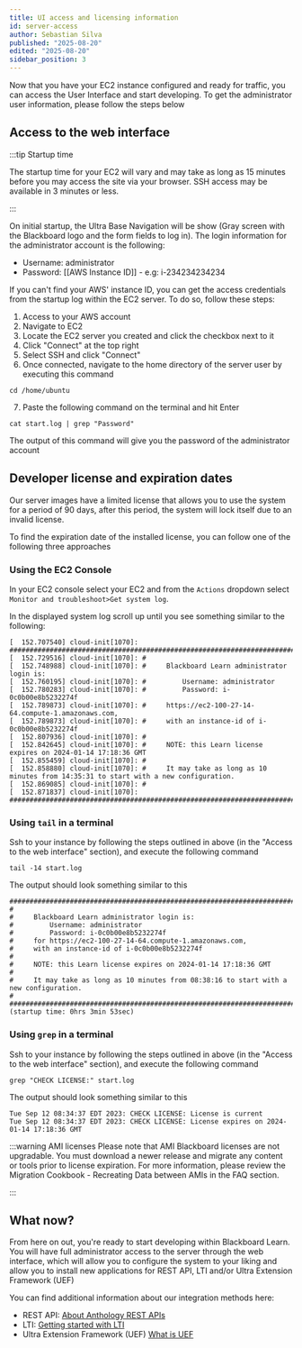 ```yaml
---
title: UI access and licensing information
id: server-access
author: Sebastian Silva
published: "2025-08-20"
edited: "2025-08-20"
sidebar_position: 3
---
```


Now that you have your EC2 instance configured and ready for traffic, you can access the User Interface and start developing. To get the administrator user information, please follow the steps below

## Access to the web interface

:::tip Startup time

The startup time for your EC2 will vary and may take as long as 15 minutes before you may access the site via your browser. SSH access may be available in 3 minutes or less.

:::

On initial startup, the Ultra Base Navigation will be show (Gray screen with the Blackboard logo and the form fields to log in). The login information for the administrator account is the following:

- Username: administrator
- Password: [[AWS Instance ID]] - e.g: i-234234234234

If you can't find your AWS' instance ID, you can get the access credentials from the startup log within the EC2 server. To do so, follow these steps:

1. Access to your AWS account
2. Navigate to EC2
3. Locate the EC2 server you created and click the checkbox next to it
4. Click "Connect" at the top right
5. Select SSH and click "Connect"
6. Once connected, navigate to the home directory of the server user by executing this command

```shell
cd /home/ubuntu
```

7. Paste the following command on the terminal and hit Enter

```shell
cat start.log | grep "Password"
```

The output of this command will give you the password of the administrator account

## Developer license and expiration dates

Our server images have a limited license that allows you to use the system for a period of 90 days, after this period, the system will lock itself due to an invalid license.

To find the expiration date of the installed license, you can follow one of the following three approaches

### Using the EC2 Console

In your EC2 console select your EC2 and from the `Actions` dropdown select `Monitor and troubleshoot>Get system log`.

In the displayed system log scroll up until you see something similar to the following:

```
[  152.707540] cloud-init[1070]: ###########################################################################################
[  152.729516] cloud-init[1070]: #
[  152.748988] cloud-init[1070]: #     Blackboard Learn administrator login is:
[  152.760195] cloud-init[1070]: #         Username: administrator
[  152.780283] cloud-init[1070]: #         Password: i-0c0b00e8b5232274f
[  152.789873] cloud-init[1070]: #     https://ec2-100-27-14-64.compute-1.amazonaws.com,
[  152.789873] cloud-init[1070]: #     with an instance-id of i-0c0b00e8b5232274f
[  152.807936] cloud-init[1070]: #
[  152.842645] cloud-init[1070]: #     NOTE: this Learn license expires on 2024-01-14 17:18:36 GMT
[  152.855459] cloud-init[1070]: #
[  152.858880] cloud-init[1070]: #     It may take as long as 10 minutes from 14:35:31 to start with a new configuration.
[  152.869085] cloud-init[1070]: #
[  152.871837] cloud-init[1070]: ###########################################################################################
```

### Using `tail` in a terminal

Ssh to your instance by following the steps outlined in above (in the "Access to the web interface" section), and execute the following command

```shell
tail -14 start.log
```

The output should look something similar to this

```shell
###########################################################################################
#
#     Blackboard Learn administrator login is:
#         Username: administrator
#         Password: i-0c0b00e8b5232274f
#     for https://ec2-100-27-14-64.compute-1.amazonaws.com,
#     with an instance-id of i-0c0b00e8b5232274f
#
#     NOTE: this Learn license expires on 2024-01-14 17:18:36 GMT
#
#     It may take as long as 10 minutes from 08:38:16 to start with a new configuration.
#
###########################################################################################
(startup time: 0hrs 3min 53sec)
```

### Using `grep` in a terminal

Ssh to your instance by following the steps outlined in above (in the "Access to the web interface" section), and execute the following command

```shell
grep "CHECK LICENSE:" start.log
```

The output should look something similar to this

```shell
Tue Sep 12 08:34:37 EDT 2023: CHECK LICENSE: License is current
Tue Sep 12 08:34:37 EDT 2023: CHECK LICENSE: License expires on 2024-01-14 17:18:36 GMT
```

:::warning AMI licenses
Please note that AMI Blackboard licenses are not upgradable. You must download a newer release and migrate any content or tools prior to license expiration. For more information, please review the Migration Cookbook - Recreating Data between AMIs in the FAQ section.

:::

## What now?

From here on out, you're ready to start developing within Blackboard Learn. You will have full administrator access to the server through the web interface, which will allow you to configure the system to your liking and allow you to install new applications for REST API, LTI and/or Ultra Extension Framework (UEF)

You can find additional information about our integration methods here:

- REST API: [About Anthology REST APIs](/docs/blackboard//rest-apis/apis-intro)
- LTI: [Getting started with LTI](/docs/blackboard/lti/welcome)
- Ultra Extension Framework (UEF) [What is UEF](/docs/blackboard/uef/01-getting-started)

